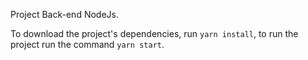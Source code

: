 Project Back-end NodeJs.

To download the project's dependencies, run `yarn install`, to run the project run the command `yarn start`.
